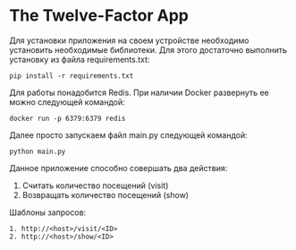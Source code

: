 # The Twelve-Factor App

Для установки приложения на своем устройстве необходимо установить необходимые библиотеки. Для этого достаточно выполнить установку из файла requirements.txt:
```
pip install -r requirements.txt
```
Для работы понадобится Redis. При наличии Docker развернуть ее можно следующей командой:
```
docker run -p 6379:6379 redis
```
Далее просто запускаем файл main.py следующей командой:
```
python main.py
```

Данное приложение способно совершать два действия:
1. Считать количество посещений (visit)
2. Возвращать количество посещений (show)

Шаблоны запросов:
```
1. http://<host>/visit/<ID>
2. http://<host>/show/<ID>
```

